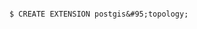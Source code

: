<!-- layout:code post: 1985-09-26-postgis-installation_postgis-extension-for-postg -->

```

$ CREATE EXTENSION postgis&#95;topology;

```
